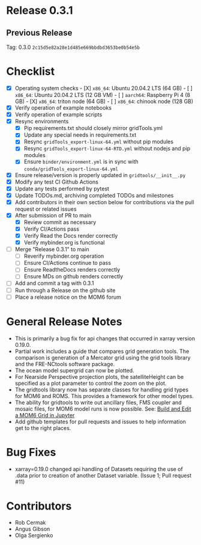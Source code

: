 # Release 0.3.1

## Previous Release

Tag: 0.3.0 `2c15d5e82a28e1d485e669bbdbd3653be0b54e5b`

# Checklist

 - [X] Operating system checks
        - [X] `x86_64`: Ubuntu 20.04.2 LTS (64 GB)
        - [ ] `x86_64`: Ubuntu 20.04.2 LTS (12 GB VM)
        - [ ] `aarch64`: Raspberry Pi 4 (8 GB)
        - [X] `x86_64`: triton node (64 GB)
        - [ ] `x86_64`: chinook node (128 GB)
 - [X] Verify operation of example notebooks
 - [X] Verify operation of example scripts
 - [X] Resync environments
   - [X] Pip requirements.txt should closely mirror gridTools.yml
   - [X] Update any special needs in requirements.txt
   - [X] Resync `gridTools_export-linux-64.yml` without pip modules
   - [X] Resync `gridTools_export-linux-64-RTD.yml` without nodejs and pip modules
   - [X] Ensure `binder/environment.yml` is in sync
         with `conda/gridTools_export-linux-64.yml`
 - [X] Ensure release/version is properly updated in `gridtools/__init__.py`
 - [X] Modify any test CI Github Actions
 - [X] Update any tests performed by pytest
 - [X] Update TODOs.md, archiving completed TODOs and milestones
 - [X] Add contributors in their own section below for contributions via the pull request or related issues
 - [X] After submission of PR to main
   - [X] Review commit as necessary
   - [X] Verify CI/Actions pass
   - [X] Verify Read the Docs render correctly
   - [X] Verify mybinder.org is functional
 - [ ] Merge "Release 0.3.1" to main
   - [ ] Reverify mybinder.org operation
   - [ ] Ensure CI/Actions continue to pass
   - [ ] Ensure ReadtheDocs renders correctly
   - [ ] Ensure MDs on github renders correctly
 - [ ] Add and commit a tag with 0.3.1
 - [ ] Run through a Release on the github site
 - [ ] Place a release notice on the MOM6 forum

# General Release Notes

 - This is primarily a bug fix for api changes that occurred in xarray version 0.19.0.
 - Partial work includes a guide that compares grid generation tools.  The comparison
   is generation of a Mercator grid using the grid tools library and the FRE-NCtools
   software package.
 - The ocean model supergrid can now be plotted.
 - For Nearside Perspective projection plots, the satelliteHeight can be
   specified as a plot parameter to control the zoom on the plot.
 - The gridtools library now has separate classes for handling grid types
   for MOM6 and ROMS.  This provides a framework for other model types.
 - The ability for gridtools to write out ancillary files, FMS coupler and
   mosaic files, for MOM6 model runs is now possible.  See:
   [Build and Edit a MOM6 Grid in Jupyter](https://mom6gridtools.readthedocs.io/en/latest/tutorials/jupyterMOM6.html)
 - Add github templates for pull requests and issues to help information
   get to the right places.

# Bug Fixes

 - xarray=0.19.0 changed api handling of Datasets requiring the use of
   .data prior to creation of another Dataset variable. (Issue 1; Pull request #11)

# Contributors

 - Rob Cermak
 - Angus Gibson
 - Olga Sergienko
